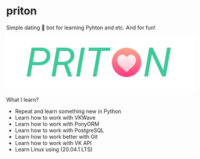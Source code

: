# priton
Simple dating 💖 bot for learning Pyhton and etc. And for fun!

![g](https://github.com/nibezo/priton/blob/main/priton_readme.png?raw=true)

What I learn? 
- Repeat and learn something new in Python
- Learn how to work with VKWave
- Learn how to work with PonyORM
- Learn how to work with PostgreSQL
- Learn how to work better with Git
- Learn how to work with VK API
- Learn Linux using (20.04.1 LTS)
